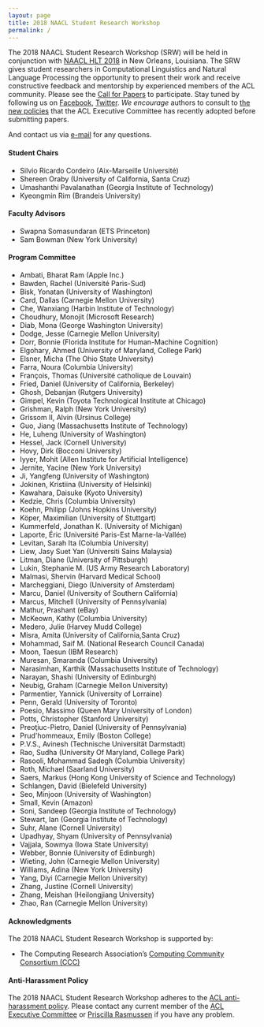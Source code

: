 ```yaml
---
layout: page
title: 2018 NAACL Student Research Workshop
permalink: /
---
```



The 2018 NAACL Student Research Workshop (SRW) will be held in conjunction with [NAACL HLT 2018](http://naacl2018.org) in New Orleans, Louisiana. 
The SRW gives student researchers in Computational Linguistics and Natural Language Processing the opportunity to present their work and receive constructive feedback and mentorship by experienced members of the ACL community. 
Please see the [Call for Papers](cfp) to participate. Stay tuned by following us on [Facebook](https://www.facebook.com/NACCL2018SRW/), [Twitter](http://update.me). 
*We encourage* authors to consult to [the new policies](https://www.aclweb.org/portal/content/new-policies-submission-review-and-citation) that the ACL Executive Committee has recently adopted before submitting papers. 

And contact us via [e-mail](mailto:naacl2018-SRW@googlegroups.com) for any questions. 


#### Student Chairs
* Silvio Ricardo Cordeiro (Aix-Marseille Université)
* Shereen Oraby (University of California, Santa Cruz)
* Umashanthi Pavalanathan (Georgia Institute of Technology)
* Kyeongmin Rim (Brandeis University)

#### Faculty Advisors
* Swapna Somasundaran (ETS Princeton)
* Sam Bowman (New York University)

#### Program Committee

* Ambati, Bharat Ram (Apple Inc.)
* Bawden, Rachel (Université Paris-Sud)
* Bisk, Yonatan (University of Washington)
* Card, Dallas (Carnegie Mellon University)
* Che, Wanxiang (Harbin Institute of Technology)
* Choudhury, Monojit (Microsoft Research)
* Diab, Mona (George Washington University)
* Dodge, Jesse (Carnegie Mellon University)
* Dorr, Bonnie (Florida Institute for Human-Machine Cognition)
* Elgohary, Ahmed (University of Maryland, College Park)
* Elsner, Micha (The Ohio State University)
* Farra, Noura (Columbia University)
* François, Thomas (Université catholique de Louvain)
* Fried, Daniel (University of California, Berkeley)
* Ghosh, Debanjan (Rutgers University)
* Gimpel, Kevin (Toyota Technological Institute at Chicago)
* Grishman, Ralph (New York University)
* Grissom II, Alvin (Ursinus College)
* Guo, Jiang (Massachusetts Institute of Technology)
* He, Luheng (University of Washington)
* Hessel, Jack (Cornell University)
* Hovy, Dirk (Bocconi University)
* Iyyer, Mohit (Allen Institute for Artificial Intelligence)
* Jernite, Yacine (New York University)
* Ji, Yangfeng (University of Washington)
* Jokinen, Kristiina (University of Helsinki)
* Kawahara, Daisuke (Kyoto University)
* Kedzie, Chris (Columbia University)
* Koehn, Philipp (Johns Hopkins University)
* Köper, Maximilian (University of Stuttgart)
* Kummerfeld, Jonathan K. (University of Michigan)
* Laporte, Éric (Université Paris-Est Marne-la-Vallée)
* Levitan, Sarah Ita (Columbia University)
* Liew, Jasy Suet Yan (Universiti Sains Malaysia)
* Litman, Diane (University of Pittsburgh)
* Lukin, Stephanie M. (US Army Research Laboratory)
* Malmasi, Shervin (Harvard Medical School)
* Marcheggiani, Diego (University of Amsterdam)
* Marcu, Daniel (University of Southern California)
* Marcus, Mitchell (University of Pennsylvania)
* Mathur, Prashant (eBay)
* McKeown, Kathy (Columbia University)
* Medero, Julie (Harvey Mudd College)
* Misra, Amita (University of California,Santa Cruz)
* Mohammad, Saif M. (National Research Council Canada)
* Moon, Taesun (IBM Research)
* Muresan, Smaranda (Columbia University)
* Narasimhan, Karthik (Massachusetts Institute of Technology)
* Narayan, Shashi (University of Edinburgh)
* Neubig, Graham (Carnegie Mellon University)
* Parmentier, Yannick (University of Lorraine)
* Penn, Gerald (University of Toronto)
* Poesio, Massimo (Queen Mary University of London)
* Potts, Christopher (Stanford University)
* Preoţiuc-Pietro, Daniel (University of Pennsylvania)
* Prud'hommeaux, Emily (Boston College)
* P.V.S., Avinesh (Technische Universität Darmstadt)
* Rao, Sudha (University Of Maryland, College Park)
* Rasooli, Mohammad Sadegh (Columbia University)
* Roth, Michael (Saarland University)
* Saers, Markus (Hong Kong University of Science and Technology)
* Schlangen, David (Bielefeld University)
* Seo, Minjoon (University of Washington)
* Small, Kevin (Amazon)
* Soni, Sandeep (Georgia Institute of Technology)
* Stewart, Ian (Georgia Institute of Technology)
* Suhr, Alane (Cornell University)
* Upadhyay, Shyam (University of Pennsylvania)
* Vajjala, Sowmya (Iowa State University)
* Webber, Bonnie (University of Edinburgh)
* Wieting, John (Carnegie Mellon University)
* Williams, Adina (New York University)
* Yang, Diyi (Carnegie Mellon University)
* Zhang, Justine (Cornell University)
* Zhang, Meishan (Heilongjiang University)
* Zhao, Ran (Carnegie Mellon University)

#### Acknowledgments

The 2018 NAACL Student Research Workshop is supported by:
* The Computing Research Association’s [Computing Community Consortium (CCC)](https://cra.org/ccc/)

#### Anti-Harassment Policy

The 2018 NAACL Student Research Workshop adheres to the [ACL anti-harassment policy](https://www.aclweb.org/adminwiki/index.php?title=Anti-Harassment_Policy). Please contact any current member of the [ACL Executive Committee](https://www.aclweb.org/portal/about) or [Priscilla Rasmussen](mailto:acl@aclweb.org) if you have any problem.


